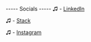 ----- Socials -----
♫ - [LinkedIn](www.linkedin.com/in/andy-leclerc-36aba6287)

♫ - [Stack](https://stackoverflow.com/users/22587106/andy-leclerc)

♫ - [Instagram](https://www.instagram.com/yummors/)


